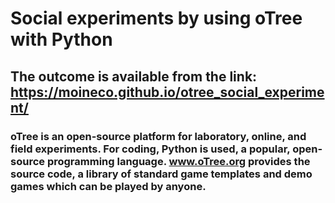 # Social experiments by using oTree with Python
## The outcome is available from the link: https://moineco.github.io/otree_social_experiment/
### oTree is an open-source platform for laboratory, online, and field experiments. For coding, Python is used, a popular, open-source programming language. www.oTree.org provides the source code, a library of standard game templates and demo games which can be played by anyone.
